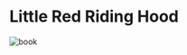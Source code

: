 # Little Red Riding Hood

![book](https://user-images.githubusercontent.com/86743001/151669276-e5033e9a-69f1-45be-ac4e-a64148549fed.jpg)
